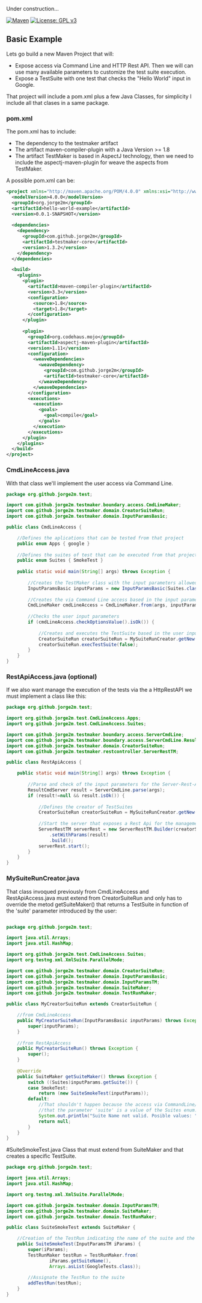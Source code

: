 Under construction... 

[![Maven](https://img.shields.io/maven-central/v/com.github.jorge2m/testmaker.svg?label=Maven%20Central)](https://search.maven.org/#search|ga|1|com.github.jorge2m.testmaker)
[![License: GPL v3](https://img.shields.io/badge/License-GPLv3-blue.svg)](https://github.com/Jorge2M/testmaker/blob/master/LICENSE)


## Basic Example
Lets go build a new Maven Project that will:
- Expose access via Command Line and HTTP Rest API. Then we will can use many available parameters to customize the test suite execution.
- Expose a TestSuite with one test that checks the "Hello World" input in Google.

That project will include a pom.xml plus a few Java Classes, for simplicity I include all that clases in a same package.

### pom.xml
The pom.xml has to include:
- The dependency to the testmaker artifact
- The artifact maven-compiler-plugin with a Java Version >= 1.8
- The artifact TestMaker is based in AspectJ technology, then we need to include the aspectj-maven-plugin for weave the aspects from TestMaker.

A possible pom.xml can be:
```xml
<project xmlns="http://maven.apache.org/POM/4.0.0" xmlns:xsi="http://www.w3.org/2001/XMLSchema-instance" xsi:schemaLocation="http://maven.apache.org/POM/4.0.0 https://maven.apache.org/xsd/maven-4.0.0.xsd">
  <modelVersion>4.0.0</modelVersion>
  <groupId>org.jorge2m</groupId>
  <artifactId>hello-world-example</artifactId>
  <version>0.0.1-SNAPSHOT</version>
	
  <dependencies>
    <dependency>
      <groupId>com.github.jorge2m</groupId>
      <artifactId>testmaker-core</artifactId>
      <version>1.3.2</version>
    </dependency>
  </dependencies>

  <build>
    <plugins>
      <plugin>
        <artifactId>maven-compiler-plugin</artifactId>
        <version>3.3</version>  
        <configuration>
          <source>1.8</source>
          <target>1.8</target>
        </configuration>
      </plugin>
		
      <plugin>
        <groupId>org.codehaus.mojo</groupId>
        <artifactId>aspectj-maven-plugin</artifactId>
        <version>1.11</version>
        <configuration>
          <weaveDependencies>
            <weaveDependency> 
              <groupId>com.github.jorge2m</groupId>
              <artifactId>testmaker-core</artifactId>
            </weaveDependency>
          </weaveDependencies>
        </configuration>
        <executions>
          <execution>
            <goals>
              <goal>compile</goal>
            </goals>
          </execution>
        </executions>
      </plugin>
    </plugins>	
  </build>	
</project>
```

### CmdLineAccess.java
With that class we'll implement the user access via Command Line.

```java
package org.github.jorge2m.test;

import com.github.jorge2m.testmaker.boundary.access.CmdLineMaker;
import com.github.jorge2m.testmaker.domain.CreatorSuiteRun;
import com.github.jorge2m.testmaker.domain.InputParamsBasic;

public class CmdLineAccess {

	//Defines the aplications that can be tested from that project
	public enum Apps { google }
	
	//Defines the suites of test that can be executed from that project
	public enum Suites { SmokeTest }
	
	public static void main(String[] args) throws Exception {
		
		//Creates the TestMaker class with the input parameters allowed
		InputParamsBasic inputParams = new InputParamsBasic(Suites.class, Apps.class);
		
		//Creates the via Command Line access based in the input parameters
		CmdLineMaker cmdLineAccess = CmdLineMaker.from(args, inputParams);
		
		//Checks the user input parameters
		if (cmdLineAccess.checkOptionsValue().isOk()) {
			
			//Creates and executes the TestSuite based in the user input parameters.
			CreatorSuiteRun creatorSuiteRun = MySuiteRunCreator.getNew(inputParams);
			creatorSuiteRun.execTestSuite(false);
		}
	}
}
```

### RestApiAccess.java (optional)
If we also want manage the execution of the tests via the a HttpRestAPI we must implement a class like this:

```java
package org.github.jorge2m.test;

import org.github.jorge2m.test.CmdLineAccess.Apps;
import org.github.jorge2m.test.CmdLineAccess.Suites;

import com.github.jorge2m.testmaker.boundary.access.ServerCmdLine;
import com.github.jorge2m.testmaker.boundary.access.ServerCmdLine.ResultCmdServer;
import com.github.jorge2m.testmaker.domain.CreatorSuiteRun;
import com.github.jorge2m.testmaker.restcontroller.ServerRestTM;

public class RestApiAccess {

	public static void main(String[] args) throws Exception {
		
		//Parse and check of the input parameters for the Server-Rest-Api Start 
		ResultCmdServer result = ServerCmdLine.parse(args);
		if (result!=null && result.isOk()) {
			
			//Defines the creator of TestSuites
			CreatorSuiteRun creatorSuiteRun = MySuiteRunCreator.getNew();
			
			//Start the server that exposes a Rest Api for the management of the tests (execution, consult, stop...)
			ServerRestTM serverRest = new ServerRestTM.Builder(creatorSuiteRun, Suites.class, Apps.class)
				.setWithParams(result)
				.build();
			serverRest.start();
		}
	}
}
```

### MySuiteRunCreator.java
That class invoqued previously from CmdLineAccess and RestApiAccess.java must extend from CreatorSuiteRun and only has to override the metod getSuiteMaker() that returns a TestSuite in function of the 'suite' parameter introduced by the user:
```java

package org.github.jorge2m.test;

import java.util.Arrays;
import java.util.HashMap;

import org.github.jorge2m.test.CmdLineAccess.Suites;
import org.testng.xml.XmlSuite.ParallelMode;

import com.github.jorge2m.testmaker.domain.CreatorSuiteRun;
import com.github.jorge2m.testmaker.domain.InputParamsBasic;
import com.github.jorge2m.testmaker.domain.InputParamsTM;
import com.github.jorge2m.testmaker.domain.SuiteMaker;
import com.github.jorge2m.testmaker.domain.TestRunMaker;

public class MyCreatorSuiteRun extends CreatorSuiteRun {

	//from CmdLineAccess
	public MyCreatorSuiteRun(InputParamsBasic inputParams) throws Exception {
		super(inputParams);
	}
	
	//from RestApiAccess
	public MyCreatorSuiteRun() throws Exception {
		super();
	}
	
	@Override
	public SuiteMaker getSuiteMaker() throws Exception {
		switch ((Suites)inputParams.getSuite()) {
		case SmokeTest:
			return (new SuiteSmokeTest(inputParams)); 
		default:
			//That shouldn't happen because the access via CommandLine/RestApi validates 
			//that the parameter 'suite' is a value of the Suites enum.
			System.out.println("Suite Name not valid. Posible values: " + Arrays.asList(Suites.values()));
			return null;
		}
	}
}
```

#SuiteSmokeTest.java
Class that must extend from SuiteMaker and that creates a specific TestSuite.
```java
package org.github.jorge2m.test;

import java.util.Arrays;
import java.util.HashMap;

import org.testng.xml.XmlSuite.ParallelMode;

import com.github.jorge2m.testmaker.domain.InputParamsTM;
import com.github.jorge2m.testmaker.domain.SuiteMaker;
import com.github.jorge2m.testmaker.domain.TestRunMaker;

public class SuiteSmokeTest extends SuiteMaker {

	//Creation of the TestRun indicating the name of the suite and the classes with the @Test's to execute.
	public SuiteSmokeTest(InputParamsTM iParams) {
		super(iParams);
		TestRunMaker testRun = TestRunMaker.from(
				iParams.getSuiteName(), 
				Arrays.asList(GoogleTests.class));
		
		//Assignate the TestRun to the suite
		addTestRun(testRun);
	}
}
```
